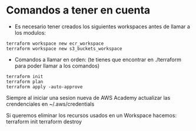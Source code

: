 # Comandos a tener en cuenta

- Es necesario tener creados los siguientes workspaces antes de llamar a los modulos:
```
terraform workspace new ecr_workspace
terraform workspace new s3_buckets_workspace
```

- Comandos a llamar en orden: (te tienes que encontrar en ./terraform para poder llamar a los comandos)
```
terraform init
terraform plan
terraform apply -auto-approve
```
Siempre al iniciar una sesion nueva de AWS Academy actualizar las crendenciales en ~/.aws/credentials

Si queremos eliminar los recursos usados en un Workspace hacemos:
terraform init
terraform destroy

